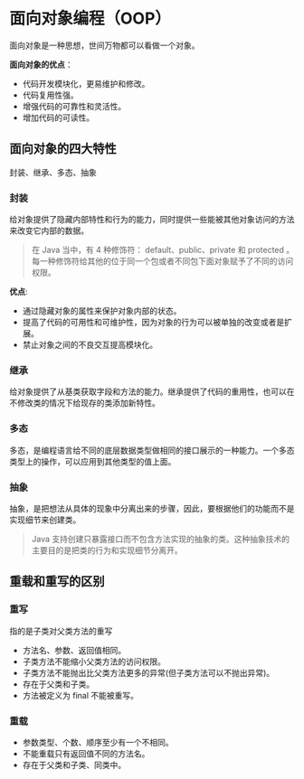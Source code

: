 # 面向对象编程（OOP）

面向对象是一种思想，世间万物都可以看做一个对象。

**面向对象的优点**：

- 代码开发模块化，更易维护和修改。
- 代码复用性强。
- 增强代码的可靠性和灵活性。
- 增加代码的可读性。

## 面向对象的四大特性

封装、继承、多态、抽象

### 封装

给对象提供了隐藏内部特性和行为的能力，同时提供一些能被其他对象访问的方法来改变它内部的数据。
> 在 Java 当中，有 4 种修饰符： default、public、private 和 protected 。每一种修饰符给其他的位于同一个包或者不同包下面对象赋予了不同的访问权限。

**优点**:

- 通过隐藏对象的属性来保护对象内部的状态。
- 提高了代码的可用性和可维护性，因为对象的行为可以被单独的改变或者是扩展。
- 禁止对象之间的不良交互提高模块化。

### 继承

给对象提供了从基类获取字段和方法的能力。继承提供了代码的重用性，也可以在不修改类的情况下给现存的类添加新特性。

### 多态

多态，是编程语言给不同的底层数据类型做相同的接口展示的一种能力。一个多态类型上的操作，可以应用到其他类型的值上面。

### 抽象

抽象，是把想法从具体的现象中分离出来的步骤，因此，要根据他们的功能而不是实现细节来创建类。

> Java 支持创建只暴露接口而不包含方法实现的抽象的类。这种抽象技术的主要目的是把类的行为和实现细节分离开。

## 重载和重写的区别

### 重写

指的是子类对父类方法的重写

- 方法名、参数、返回值相同。
- 子类方法不能缩小父类方法的访问权限。
- 子类方法不能抛出比父类方法更多的异常(但子类方法可以不抛出异常)。
- 存在于父类和子类。
- 方法被定义为 final 不能被重写。

### 重载

- 参数类型、个数、顺序至少有一个不相同。
- 不能重载只有返回值不同的方法名。
- 存在于父类和子类、同类中。
